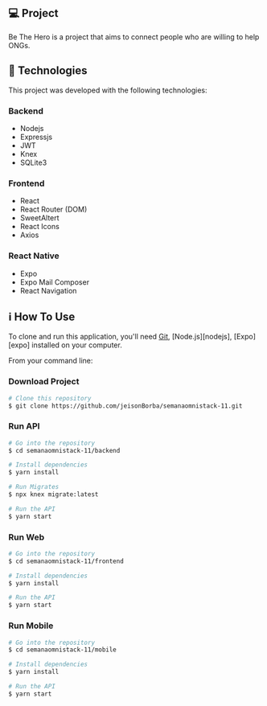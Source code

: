 ## 💻 Project
Be The Hero is a project that aims to connect people who are willing to help ONGs.

## :rocket: Technologies
This project was developed with the following technologies:

### Backend
- Nodejs
- Expressjs
- JWT
- Knex
- SQLite3

### Frontend
- React
- React Router (DOM)
- SweetAltert
- React Icons
- Axios

### React Native
- Expo
- Expo Mail Composer
- React Navigation

## :information_source: How To Use
To clone and run this application, you'll need [Git](https://git-scm.com), [Node.js][nodejs], [Expo][expo] installed on your computer.

From your command line:

### Download Project
```bash
# Clone this repository
$ git clone https://github.com/jeisonBorba/semanaomnistack-11.git
```

### Run API
```bash
# Go into the repository
$ cd semanaomnistack-11/backend

# Install dependencies
$ yarn install

# Run Migrates
$ npx knex migrate:latest 

# Run the API
$ yarn start
```

### Run Web
```bash
# Go into the repository
$ cd semanaomnistack-11/frontend

# Install dependencies
$ yarn install

# Run the API
$ yarn start
```

### Run Mobile
```bash
# Go into the repository
$ cd semanaomnistack-11/mobile

# Install dependencies
$ yarn install

# Run the API
$ yarn start
```

